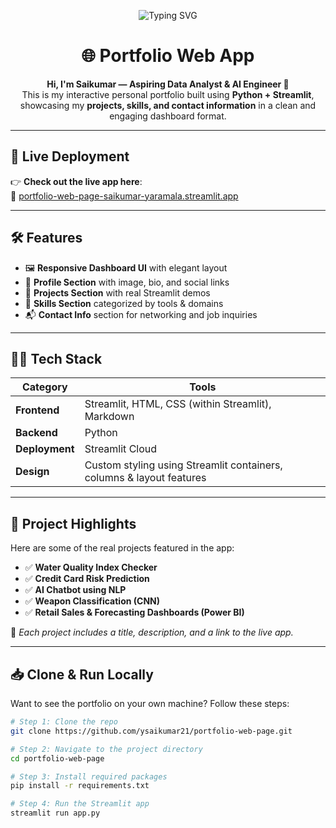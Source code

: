 <!-- Banner -->
<p align="center">
  <img src="https://readme-typing-svg.demolab.com?font=Fira+Code&pause=1000&color=3DDC84&center=true&vCenter=true&width=600&lines=Welcome+to+My+Portfolio+🌟;Built+with+Streamlit+%7C+Deployed+Live+🚀" alt="Typing SVG" />
</p>

<h1 align="center">🌐 Portfolio Web App</h1>

<p align="center">
  <b>Hi, I'm Saikumar — Aspiring Data Analyst & AI Engineer 🚀</b><br>
  This is my interactive personal portfolio built using <strong>Python + Streamlit</strong>, showcasing my <strong>projects, skills, and contact information</strong> in a clean and engaging dashboard format.
</p>

---

## 🚀 Live Deployment

👉 **Check out the live app here**:  
🔗 [portfolio-web-page-saikumar-yaramala.streamlit.app](https://portfolio-web-page-saikumar-yaramala.streamlit.app/)

---

## 🛠️ Features

- 🖼️ **Responsive Dashboard UI** with elegant layout
- 📌 **Profile Section** with image, bio, and social links
- 🧠 **Projects Section** with real Streamlit demos
- 💼 **Skills Section** categorized by tools & domains
- 📬 **Contact Info** section for networking and job inquiries

---

## 🧑‍💻 Tech Stack

| Category | Tools |
|----------|-------|
| **Frontend** | Streamlit, HTML, CSS (within Streamlit), Markdown |
| **Backend** | Python |
| **Deployment** | Streamlit Cloud |
| **Design** | Custom styling using Streamlit containers, columns & layout features |

---

## 📂 Project Highlights

Here are some of the real projects featured in the app:

- ✅ **Water Quality Index Checker**  
- ✅ **Credit Card Risk Prediction**  
- ✅ **AI Chatbot using NLP**  
- ✅ **Weapon Classification (CNN)**  
- ✅ **Retail Sales & Forecasting Dashboards (Power BI)**

📎 *Each project includes a title, description, and a link to the live app.*

---

## 📥 Clone & Run Locally

Want to see the portfolio on your own machine? Follow these steps:

```bash
# Step 1: Clone the repo
git clone https://github.com/ysaikumar21/portfolio-web-page.git

# Step 2: Navigate to the project directory
cd portfolio-web-page

# Step 3: Install required packages
pip install -r requirements.txt

# Step 4: Run the Streamlit app
streamlit run app.py
